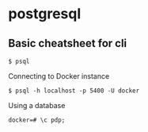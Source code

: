 # postgresql

## Basic cheatsheet for cli

    $ psql

Connecting to Docker instance

    $ psql -h localhost -p 5400 -U docker

Using a database

    docker=# \c pdp;


